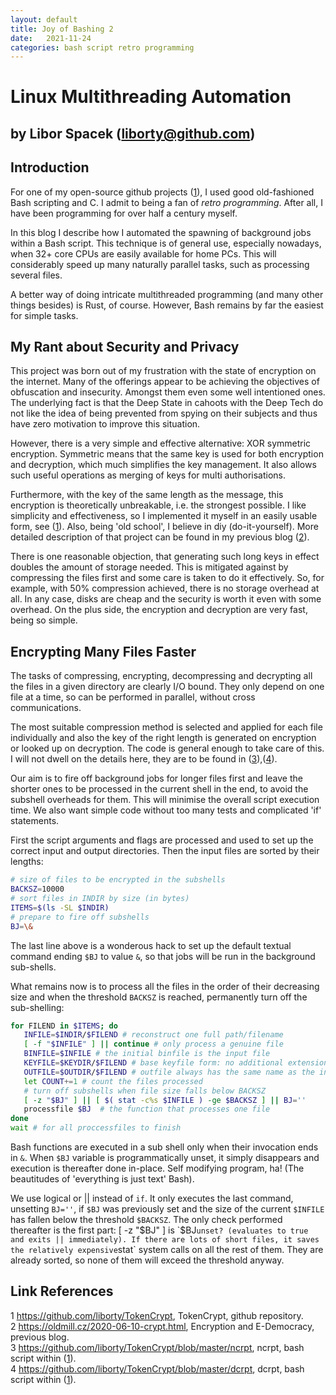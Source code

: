 ```yaml
---
layout: default
title: Joy of Bashing 2
date:   2021-11-24
categories: bash script retro programming
---
```


# Linux Multithreading Automation

## by Libor Spacek (liborty@github.com)

## Introduction

For one of my open-source github projects ([1]),
I used good old-fashioned Bash scripting and C. I admit to being a fan of *retro programming*. After all, I have been programming for over half a century myself.

In this blog I describe how I automated the spawning of background jobs within a Bash script. This technique is of general use, especially nowadays, when 32+ core CPUs are easily available for home PCs. This will considerably speed up many naturally parallel tasks, such as processing several files.

A better way of doing intricate multithreaded programming (and many other things besides) is Rust, of course. However, Bash remains by far the easiest for simple tasks.

## My Rant about Security and Privacy

This project was born out of my frustration with the state of encryption on the internet. Many of the offerings appear to be achieving the objectives of obfuscation and insecurity. Amongst them even some well intentioned ones. The underlying fact is that the Deep State in cahoots with the  Deep Tech do not like the idea of being prevented from spying on their subjects and thus have zero motivation to improve this situation.

However, there is a very simple and effective alternative: XOR symmetric encryption. Symmetric means that the same key is used for both encryption and decryption, which much simplifies the key management. It also allows such useful operations as merging of keys for multi authorisations.

Furthermore, with the key of the same length as the message, this encryption is theoretically unbreakable, i.e. the strongest possible. I like simplicity and effectiveness, so I implemented it myself in an easily usable form, see ([1]). Also, being 'old school', I believe in diy (do-it-yourself). More detailed description of that project can be found in my previous blog ([2]).

There is one reasonable objection, that generating such long keys in effect doubles the amount of storage needed. This is mitigated against by compressing the files first and some care is taken to do it effectively. So, for example, with 50% compression achieved, there is no storage overhead at all. In any case, disks are cheap and the security is worth it even with some overhead. On the plus side, the encryption and decryption are very fast, being so simple.

## Encrypting Many Files Faster

The tasks of compressing, encrypting, decompressing and decrypting all the files in a given directory are clearly I/O bound. They only depend on one file at a time, so can be performed in parallel, without cross communications.

The most suitable compression method is selected and applied for each file individually and also the key of the right length is generated on encryption or looked up on decryption. The code is general enough to take care of this. I will not dwell on the details here, they are to be found in ([3]),([4]).

Our aim is to fire off background jobs for longer files first and leave the shorter ones to be processed in the current shell in the end, to avoid the subshell overheads for them. This will minimise the overall script execution time. We also want simple code without too many tests and complicated 'if' statements.

First the script arguments and flags are processed and used to set up the correct input and output directories. Then the input files are sorted by their lengths:

```bash
# size of files to be encrypted in the subshells
BACKSZ=10000 
# sort files in INDIR by size (in bytes)
ITEMS=$(ls -SL $INDIR)
# prepare to fire off subshells
BJ=\&
```

The last line above is a wonderous hack to set up the default textual command ending `$BJ` to value `&`, so that jobs will be run in the background sub-shells.

What remains now is to process all the files in the order of their decreasing size and when the threshold `BACKSZ` is reached, permanently turn off the sub-shelling:

```bash
for FILEND in $ITEMS; do
   INFILE=$INDIR/$FILEND # reconstruct one full path/filename
   [ -f "$INFILE" ] || continue # only process a genuine file
   BINFILE=$INFILE # the initial binfile is the input file
   KEYFILE=$KEYDIR/$FILEND # base keyfile form: no additional extension
   OUTFILE=$OUTDIR/$FILEND # outfile always has the same name as the input file
   let COUNT+=1 # count the files processed
   # turn off subshells when file size falls below BACKSZ
   [ -z "$BJ" ] || [ $( stat -c%s $INFILE ) -ge $BACKSZ ] || BJ='' 
   processfile $BJ  # the function that processes one file
done
wait # for all proccessfiles to finish
```
Bash functions are executed in a sub shell only when their invocation ends in `&`. When `$BJ` variable is programmatically unset, it simply disappears and execution is thereafter done in-place. Self modifying program, ha! (The beautitudes of 'everything is just text' Bash).

We use logical or || instead of `if`. It only executes the last command, unsetting `BJ=''`, if `$BJ` was previously set and the size of the current `$INFILE` has fallen below the threshold `$BACKSZ`. The only check performed thereafter is the first part: [ -z "$BJ" ] is `$BJ` unset? (evaluates to true and exits || immediately). If there are lots of short files, it saves the relatively expensive `stat` system calls on all the rest of them. They are already sorted, so none of them will exceed the threshold anyway.

## Link References

1 https://github.com/liborty/TokenCrypt, TokenCrypt, github repository.   
2 https://oldmill.cz/2020-06-10-crypt.html, Encryption and E-Democracy, previous blog.  
3 https://github.com/liborty/TokenCrypt/blob/master/ncrpt, ncrpt, bash script within ([1]).  
4 https://github.com/liborty/TokenCrypt/blob/master/dcrpt, dcrpt, bash script within ([1]).   

[1]: https://github.com/liborty/TokenCrypt "TokenCrypt"
[2]: https://oldmill.cz/2020-06-10-crypt.html "Encryption and E-Democracy"  
[3]: https://github.com/liborty/TokenCrypt/blob/master/ncrpt "ncrpt"
[4]: https://github.com/liborty/TokenCrypt/blob/master/dcrpt "dcrpt"
